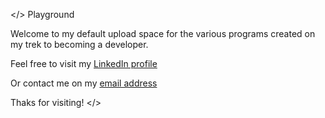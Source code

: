 </>  Playground

Welcome to my default upload space for the various programs created on my trek to becoming a developer.

Feel free to visit my [LinkedIn profile](www.linkedin.com/in/wawrzyn-skibinski)

Or contact me on my [email address](mailto:waws1991@gmail.com?subject=[GitHub])

Thaks for visiting!  </>
